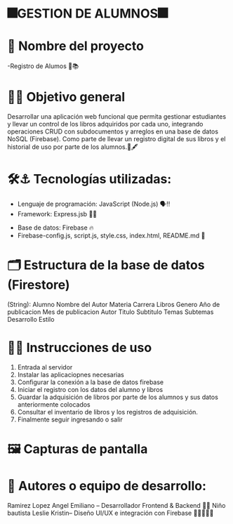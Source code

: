 # 🎆GESTION DE ALUMNOS🎆

# 📘 Nombre del proyecto
 -Registro de Alumos 👥📚

# 🎯🌟 Objetivo general
Desarrollar una aplicación web funcional que permita gestionar estudiantes y llevar un control de los libros adquiridos por cada uno, integrando operaciones CRUD con subdocumentos y arreglos en una base de datos NoSQL (Firebase). 
Como parte de llevar un registro digital de sus libros y el historial de uso por parte de los alumnos.📑🖋️

# 🛠️⚓ Tecnologías utilizadas:

* Lenguaje de programación: JavaScript (Node.js) 🗣️‼
* Framework: Express.jsb 🧷❕
- Base de datos: Firebase 🔥
- Firebase-config.js, script.js, style.css, index.html, README.md 🍄

# 🗂️ Estructura de la base de datos (Firestore)

 (String):
 Alumno 
 Nombre del Autor
 Materia
 Carrera
 Libros
 Genero
 Año de publicacion
 Mes de publicacion
 Autor
 Titulo
 Subtitulo
 Temas
 Subtemas
 Desarrollo
 Estilo

# 🌟🚀 Instrucciones de uso

1. Entrada al servidor
2. Instalar las aplicaciopnes necesarias
3. Configurar la conexión a la base de datos firebase
4. Iniciar el registro con los datos del alumno y libros 
5. Guardar la adquisición de libros por parte de los alumnos y sus datos anteriormente colocados
6. Consultar el inventario de libros y los registros de adquisición.
7. Finalmente seguir ingresando o salir

# 🖼️ Capturas de pantalla 

# 👥 Autores o equipo de desarrollo:

Ramirez Lopez Angel Emiliano – Desarrollador Frontend & Backend 🧟‍♂️
Niño bautista Leslie Kristin– Diseño UI/UX e integración con Firebase 🦾🔥✨🎆🧨

